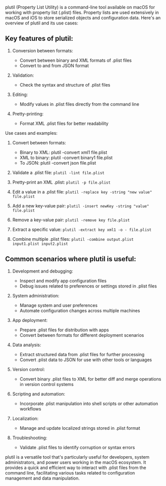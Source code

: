 plutil (Property List Utility) is a command-line tool available on macOS for working with property list (.plist) files. Property lists are used extensively in macOS and iOS to store serialized objects and configuration data. Here's an overview of plutil and its use cases:

## Key features of plutil:

1. Conversion between formats:
   - Convert between binary and XML formats of .plist files
   - Convert to and from JSON format

2. Validation:
   - Check the syntax and structure of .plist files

3. Editing:
   - Modify values in .plist files directly from the command line

4. Pretty-printing:
   - Format XML .plist files for better readability

Use cases and examples:

1. Convert between formats:
   - Binary to XML: plutil -convert xml1 file.plist
   - XML to binary: plutil -convert binary1 file.plist
   - To JSON: plutil -convert json file.plist

2. Validate a .plist file:
   `plutil -lint file.plist`

3. Pretty-print an XML .plist:
   `plutil -p file.plist`

4. Edit a value in a .plist file:
   `plutil -replace key -string "new value" file.plist`

5. Add a new key-value pair:
   `plutil -insert newKey -string "value" file.plist`

6. Remove a key-value pair:
   `plutil -remove key file.plist`

7. Extract a specific value:
   `plutil -extract key xml1 -o - file.plist`

8. Combine multiple .plist files:
   `plutil -combine output.plist input1.plist input2.plist`

## Common scenarios where plutil is useful:

1. Development and debugging:
   - Inspect and modify app configuration files
   - Debug issues related to preferences or settings stored in .plist files

2. System administration:
   - Manage system and user preferences
   - Automate configuration changes across multiple machines

3. App deployment:
   - Prepare .plist files for distribution with apps
   - Convert between formats for different deployment scenarios

4. Data analysis:
   - Extract structured data from .plist files for further processing
   - Convert .plist data to JSON for use with other tools or languages

5. Version control:
   - Convert binary .plist files to XML for better diff and merge operations in version control systems

6. Scripting and automation:
   - Incorporate .plist manipulation into shell scripts or other automation workflows

7. Localization:
   - Manage and update localized strings stored in .plist format

8. Troubleshooting:
   - Validate .plist files to identify corruption or syntax errors

plutil is a versatile tool that's particularly useful for developers, system administrators, and power users working in the macOS ecosystem. It provides a quick and efficient way to interact with .plist files from the command line, facilitating various tasks related to configuration management and data manipulation.